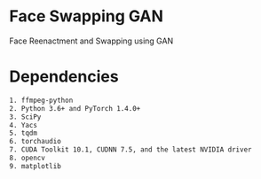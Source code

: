 # Face Swapping GAN
Face Reenactment and Swapping using GAN

# Dependencies
```bash
1. ffmpeg-python
2. Python 3.6+ and PyTorch 1.4.0+
3. SciPy
4. Yacs
5. tqdm
6. torchaudio
7. CUDA Toolkit 10.1, CUDNN 7.5, and the latest NVIDIA driver
8. opencv
9. matplotlib
```
